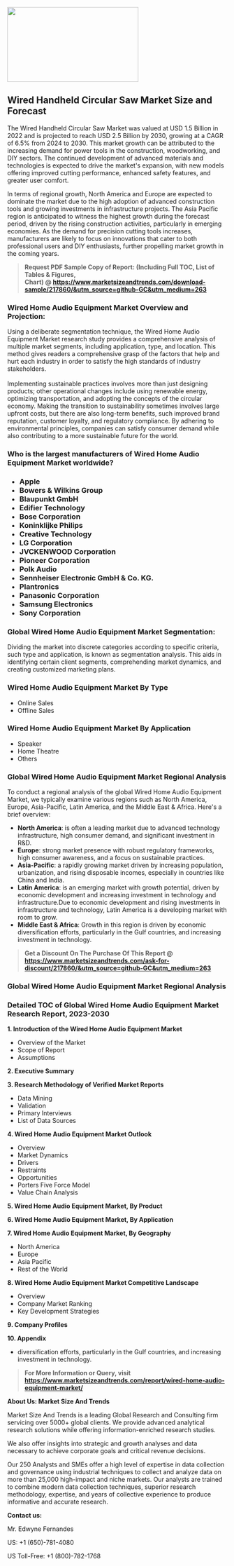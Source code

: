 <p><img class="alignnone size-medium wp-image-20088" src="https://ffe5etoiles.com/wp-content/uploads/2024/12/MST1-300x171.png" alt="" width="300" height="171" /></p><h2>Wired Handheld Circular Saw Market Size and Forecast</h2><p>The Wired Handheld Circular Saw Market was valued at USD 1.5 Billion in 2022 and is projected to reach USD 2.5 Billion by 2030, growing at a CAGR of 6.5% from 2024 to 2030. This market growth can be attributed to the increasing demand for power tools in the construction, woodworking, and DIY sectors. The continued development of advanced materials and technologies is expected to drive the market's expansion, with new models offering improved cutting performance, enhanced safety features, and greater user comfort.</p><p>In terms of regional growth, North America and Europe are expected to dominate the market due to the high adoption of advanced construction tools and growing investments in infrastructure projects. The Asia Pacific region is anticipated to witness the highest growth during the forecast period, driven by the rising construction activities, particularly in emerging economies. As the demand for precision cutting tools increases, manufacturers are likely to focus on innovations that cater to both professional users and DIY enthusiasts, further propelling market growth in the coming years.</p></p><blockquote id="" class=""><strong>Request PDF Sample Copy of Report: (Including Full TOC, List of Tables &amp; Figures, Chart)&nbsp;@&nbsp;<strong><a href="https://www.marketsizeandtrends.com/download-sample/217860/&utm_source=github-GC&utm_medium=263" target="_blank">https://www.marketsizeandtrends.com/download-sample/217860/&utm_source=github-GC&utm_medium=263</a></strong></strong></blockquote><h3 id="" class="">Wired Home Audio Equipment Market&nbsp;Overview and Projection:</h3><p id="" class="">Using a deliberate segmentation technique, the Wired Home Audio Equipment Market research study provides a comprehensive analysis of multiple market segments, including application, type, and location. This method gives readers a comprehensive grasp of the factors that help and hurt each industry in order to satisfy the high standards of industry stakeholders. <br /> <br />Implementing sustainable practices involves more than just designing products; other operational changes include using renewable energy, optimizing transportation, and adopting the concepts of the circular economy. Making the transition to sustainability sometimes involves large upfront costs, but there are also long-term benefits, such improved brand reputation, customer loyalty, and regulatory compliance. By adhering to environmental principles, companies can satisfy consumer demand while also contributing to a more sustainable future for the world.</p><h3 id="" class="">Who is the largest manufacturers of&nbsp;Wired Home Audio Equipment Market worldwide?</h3><h3 class=""><p><ul><li>Apple </li><li> Bowers & Wilkins Group </li><li> Blaupunkt GmbH </li><li> Edifier Technology </li><li> Bose Corporation </li><li> Koninklijke Philips </li><li> Creative Technology </li><li> LG Corporation </li><li> JVCKENWOOD Corporation </li><li> Pioneer Corporation </li><li> Polk Audio </li><li> Sennheiser Electronic GmbH & Co. KG. </li><li> Plantronics </li><li> Panasonic Corporation </li><li> Samsung Electronics </li><li> Sony Corporation</li></ul></p></h3><h3 id="" class="">Global&nbsp;Wired Home Audio Equipment Market Segmentation:</h3><p id="" class="">Dividing the market into discrete categories according to specific criteria, such type and application, is known as segmentation analysis. This aids in identifying certain client segments, comprehending market dynamics, and creating customized marketing plans.</p><h3 id="" class="">Wired Home Audio Equipment Market&nbsp;By Type</h3><p><p><ul><li>Online Sales</li><li> Offline Sales</p></li></ul></p></p><h3 id="" class="">Wired Home Audio Equipment Market&nbsp;By Application</h3><p class=""><p><ul><li>Speaker</li><li> Home Theatre</li><li> Others</li></ul></p></p><h3 id="" class="">Global Wired Home Audio Equipment Market Regional Analysis</h3><p id="" class="">To conduct a regional analysis of the global Wired Home Audio Equipment Market, we typically examine various regions such as North America, Europe, Asia-Pacific, Latin America, and the Middle East &amp; Africa. Here's a brief overview:</p><ul><li><strong>North America</strong>: is often a leading market due to advanced technology infrastructure, high consumer demand, and significant investment in R&amp;D.</li><li><strong>Europe</strong>: strong market presence with robust regulatory frameworks, high consumer awareness, and a focus on sustainable practices.</li><li><strong>Asia-Pacific</strong>: a rapidly growing market driven by increasing population, urbanization, and rising disposable incomes, especially in countries like China and India.</li><li><strong>Latin America</strong>: is an emerging market with growth potential, driven by economic development and increasing investment in technology and infrastructure.Due to economic development and rising investments in infrastructure and technology, Latin America is a developing market with room to grow.</li><li><strong>Middle East &amp; Africa</strong>: Growth in this region is driven by economic diversification efforts, particularly in the Gulf countries, and increasing investment in technology.</li></ul><blockquote id="" class=""><strong>Get a Discount On The Purchase Of This Report @ <strong><a href="https://www.marketsizeandtrends.com/ask-for-discount/217860/&utm_source=github-GC&utm_medium=263" target="_blank">https://www.marketsizeandtrends.com/ask-for-discount/217860/&utm_source=github-GC&utm_medium=263</a></strong></strong></blockquote><h3 id="" class="">Global Wired Home Audio Equipment Market Regional Analysis</h3><h3 id="" class="">Detailed TOC of Global Wired Home Audio Equipment Market Research Report, 2023-2030</h3><p id="" class=""><strong>1. Introduction of the Wired Home Audio Equipment Market</strong></p><ul><li>Overview of the Market</li><li>Scope of Report</li><li>Assumptions</li></ul><p id="" class=""><strong>2. Executive Summary</strong></p><p id="" class=""><strong>3. Research Methodology of Verified Market Reports</strong></p><ul><li>Data Mining</li><li>Validation</li><li>Primary Interviews</li><li>List of Data Sources</li></ul><p id="" class=""><strong>4. Wired Home Audio Equipment Market Outlook</strong></p><ul><li>Overview</li><li>Market Dynamics</li><li>Drivers</li><li>Restraints</li><li>Opportunities</li><li>Porters Five Force Model</li><li>Value Chain Analysis</li></ul><p id="" class=""><strong>5. Wired Home Audio Equipment Market, By Product</strong></p><p id="" class=""><strong>6. Wired Home Audio Equipment Market, By Application</strong></p><p id="" class=""><strong>7. Wired Home Audio Equipment Market, By Geography</strong></p><ul><li>North America</li><li>Europe</li><li>Asia Pacific</li><li>Rest of the World</li></ul><p id="" class=""><strong>8. Wired Home Audio Equipment Market Competitive Landscape</strong></p><ul><li>Overview</li><li>Company Market Ranking</li><li>Key Development Strategies</li></ul><p id="" class=""><strong>9. Company Profiles</strong></p><p id="" class=""><strong>10. Appendix</strong></p><ul><li>diversification efforts, particularly in the Gulf countries, and increasing investment in technology.</li></ul><blockquote id="" class=""><strong>For More Information or Query, visit <strong><strong><a href="https://www.marketsizeandtrends.com/report/wired-home-audio-equipment-market/" target="_blank">https://www.marketsizeandtrends.com/report/wired-home-audio-equipment-market/</a></strong></strong></strong></blockquote><p id="" class=""><strong>About Us: Market Size And Trends</strong></p><p id="" class="">Market Size And Trends is a leading Global Research and Consulting firm servicing over 5000+ global clients. We provide advanced analytical research solutions while offering information-enriched research studies.</p><p id="" class="">We also offer insights into strategic and growth analyses and data necessary to achieve corporate goals and critical revenue decisions.</p><p id="" class="">Our 250 Analysts and SMEs offer a high level of expertise in data collection and governance using industrial techniques to collect and analyze data on more than 25,000 high-impact and niche markets. Our analysts are trained to combine modern data collection techniques, superior research methodology, expertise, and years of collective experience to produce informative and accurate research.</p><p id="" class=""><strong>Contact us:</strong></p><p id="" class="">Mr. Edwyne Fernandes</p><p id="" class="">US: +1 (650)-781-4080</p><p id="" class="">US Toll-Free: +1 (800)-782-1768</p>

